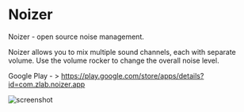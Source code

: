 # Noizer
Noizer - open source noise management.

Noizer allows you to mix multiple sound channels, each with separate volume. Use the volume rocker to change the overall noise level.

Google Play - > https://play.google.com/store/apps/details?id=com.zlab.noizer.app

![screenshot](https://lh3.googleusercontent.com/LPE96urQuK1hMGy6p8sn3fQphsMa5c54iz21kT1bJsFNrquvPhDoV5VEozQWfdtN6k4=h900-rw)
